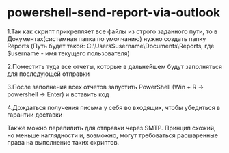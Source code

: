 # powershell-send-report-via-outlook

1.Так как скрипт прикрепляет все файлы из строго заданного пути, то в Документах(системная папка по умолчанию) нужно создать папку Reports
(Путь будет такой: C:\Users\$username\Documents\Reports, где $username - имя текущего пользователя)

2.Поместить туда все отчеты, которые в дальнейшем будут заполняться для последующей отправки

3.После заполнения всех отчетов запустить PowerShell (Win + R → powershell → Enter) и вставить код

4.Дождаться получения письма у себя во входящих, чтобы убедиться в гарантии доставки

Также можно перепилить для отправки через SMTP. Принцип схожий, но меньше наглядности и, возможно, могут требоваться расшаренные права на выполнение таких скриптов.
